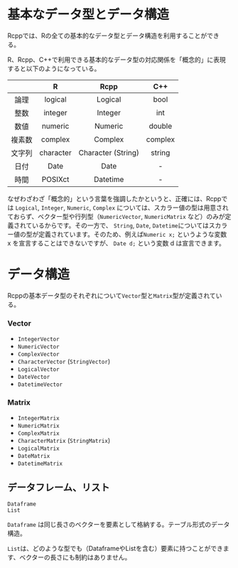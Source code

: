 # 基本なデータ型とデータ構造

Rcppでは、Rの全ての基本的なデータ型とデータ構造を利用することができる。


R、Rcpp、C++で利用できる基本的なデータ型の対応関係を「概念的」に表現すると以下のようになっている。

||R|Rcpp|C++|
|:---:|:---:|:---:|:---:|
|論理|logical|Logical|bool|
|整数|integer|Integer|int|
|数値|numeric|Numeric|double|
|複素数|complex|Complex|complex|
|文字列|character|Character (String)|string|
|日付|Date|Date|-|
|時間|POSIXct|Datetime|-|
 

なぜわざわざ「概念的」という言葉を強調したかというと、正確には、Rcppでは `Logical`, `Integer`, `Numeric`, `Complex` については、スカラー値の型は用意されておらず、ベクター型や行列型（`NumericVector`, `NumericMatrix` など）のみが定義されているからです。その一方で、 `String`, `Date`, `Datetime`についてはスカラー値の型が定義されています。そのため、例えば`Numeric x;` というような変数 x を宣言することはできないですが、 `Date d;` という変数 d は宣言できます。


# データ構造

Rcppの基本データ型のそれぞれについて`Vector`型と`Matrix`型が定義されている。


### Vector

* `IntegerVector`
* `NumericVector`
* `ComplexVector`
* `CharacterVector` (`StringVector`)
* `LogicalVector`
* `DateVector`
* `DatetimeVector`

### Matrix

* `IntegerMatrix`
* `NumericMatrix`
* `ComplexMatrix`
* `CharacterMatrix` (`StringMatrix`)
* `LogicalMatrix`
* `DateMatrix`
* `DatetimeMatrix`



## データフレーム、リスト

```
Dataframe
List
```
`Dataframe` は同じ長さのベクターを要素として格納する。テーブル形式のデータ構造。

`List`は、どのような型でも（DataframeやListを含む）要素に持つことができます、ベクターの長さにも制約はありません。







